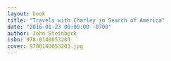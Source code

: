 ```yaml
---
layout: book
title: "Travels with Charley in Search of America"
date: "2016-01-23 00:00:00 -0700"
author: John Steinbeck
isbn: 978-0140053203
cover: 9780140053203.jpg
---
```







